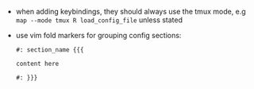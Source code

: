 - when adding keybindings, they should always use the tmux mode, e.g `map --mode tmux R load_config_file` unless stated
- use vim fold markers for grouping config sections:

  ```
  #: section_name {{{

  content here

  #: }}}
  ```
